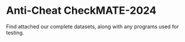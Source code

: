 # Anti-Cheat CheckMATE-2024
Find attached our complete datasets, along with any programs used for testing. 
